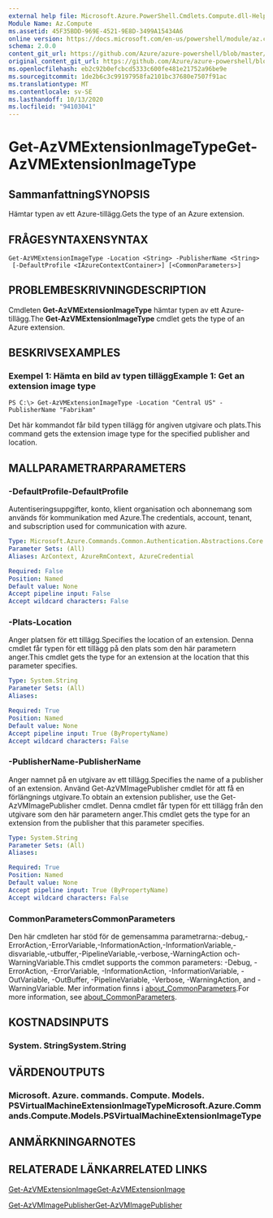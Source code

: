 ```yaml
---
external help file: Microsoft.Azure.PowerShell.Cmdlets.Compute.dll-Help.xml
Module Name: Az.Compute
ms.assetid: 45F35BDD-969E-4521-9E8D-3499A15434A6
online version: https://docs.microsoft.com/en-us/powershell/module/az.compute/get-azvmextensionimagetype
schema: 2.0.0
content_git_url: https://github.com/Azure/azure-powershell/blob/master/src/Compute/Compute/help/Get-AzVMExtensionImageType.md
original_content_git_url: https://github.com/Azure/azure-powershell/blob/master/src/Compute/Compute/help/Get-AzVMExtensionImageType.md
ms.openlocfilehash: eb2c92b0efcbcd5333c600fe481e21752a96be9e
ms.sourcegitcommit: 1de2b6c3c99197958fa2101bc37680e7507f91ac
ms.translationtype: MT
ms.contentlocale: sv-SE
ms.lasthandoff: 10/13/2020
ms.locfileid: "94103041"
---
```

# <span data-ttu-id="81bc0-101">Get-AzVMExtensionImageType</span><span class="sxs-lookup"><span data-stu-id="81bc0-101">Get-AzVMExtensionImageType</span></span>

## <span data-ttu-id="81bc0-102">Sammanfattning</span><span class="sxs-lookup"><span data-stu-id="81bc0-102">SYNOPSIS</span></span>
<span data-ttu-id="81bc0-103">Hämtar typen av ett Azure-tillägg.</span><span class="sxs-lookup"><span data-stu-id="81bc0-103">Gets the type of an Azure extension.</span></span>

## <span data-ttu-id="81bc0-104">FRÅGESYNTAXEN</span><span class="sxs-lookup"><span data-stu-id="81bc0-104">SYNTAX</span></span>

```
Get-AzVMExtensionImageType -Location <String> -PublisherName <String>
 [-DefaultProfile <IAzureContextContainer>] [<CommonParameters>]
```

## <span data-ttu-id="81bc0-105">PROBLEMBESKRIVNING</span><span class="sxs-lookup"><span data-stu-id="81bc0-105">DESCRIPTION</span></span>
<span data-ttu-id="81bc0-106">Cmdleten **Get-AzVMExtensionImageType** hämtar typen av ett Azure-tillägg.</span><span class="sxs-lookup"><span data-stu-id="81bc0-106">The **Get-AzVMExtensionImageType** cmdlet gets the type of an Azure extension.</span></span>

## <span data-ttu-id="81bc0-107">BESKRIVS</span><span class="sxs-lookup"><span data-stu-id="81bc0-107">EXAMPLES</span></span>

### <span data-ttu-id="81bc0-108">Exempel 1: Hämta en bild av typen tillägg</span><span class="sxs-lookup"><span data-stu-id="81bc0-108">Example 1: Get an extension image type</span></span>
```
PS C:\> Get-AzVMExtensionImageType -Location "Central US" -PublisherName "Fabrikam"
```

<span data-ttu-id="81bc0-109">Det här kommandot får bild typen tillägg för angiven utgivare och plats.</span><span class="sxs-lookup"><span data-stu-id="81bc0-109">This command gets the extension image type for the specified publisher and location.</span></span>

## <span data-ttu-id="81bc0-110">MALLPARAMETRAR</span><span class="sxs-lookup"><span data-stu-id="81bc0-110">PARAMETERS</span></span>

### <span data-ttu-id="81bc0-111">-DefaultProfile</span><span class="sxs-lookup"><span data-stu-id="81bc0-111">-DefaultProfile</span></span>
<span data-ttu-id="81bc0-112">Autentiseringsuppgifter, konto, klient organisation och abonnemang som används för kommunikation med Azure.</span><span class="sxs-lookup"><span data-stu-id="81bc0-112">The credentials, account, tenant, and subscription used for communication with azure.</span></span>

```yaml
Type: Microsoft.Azure.Commands.Common.Authentication.Abstractions.Core.IAzureContextContainer
Parameter Sets: (All)
Aliases: AzContext, AzureRmContext, AzureCredential

Required: False
Position: Named
Default value: None
Accept pipeline input: False
Accept wildcard characters: False
```

### <span data-ttu-id="81bc0-113">-Plats</span><span class="sxs-lookup"><span data-stu-id="81bc0-113">-Location</span></span>
<span data-ttu-id="81bc0-114">Anger platsen för ett tillägg.</span><span class="sxs-lookup"><span data-stu-id="81bc0-114">Specifies the location of an extension.</span></span>
<span data-ttu-id="81bc0-115">Denna cmdlet får typen för ett tillägg på den plats som den här parametern anger.</span><span class="sxs-lookup"><span data-stu-id="81bc0-115">This cmdlet gets the type for an extension at the location that this parameter specifies.</span></span>

```yaml
Type: System.String
Parameter Sets: (All)
Aliases:

Required: True
Position: Named
Default value: None
Accept pipeline input: True (ByPropertyName)
Accept wildcard characters: False
```

### <span data-ttu-id="81bc0-116">-PublisherName</span><span class="sxs-lookup"><span data-stu-id="81bc0-116">-PublisherName</span></span>
<span data-ttu-id="81bc0-117">Anger namnet på en utgivare av ett tillägg.</span><span class="sxs-lookup"><span data-stu-id="81bc0-117">Specifies the name of a publisher of an extension.</span></span>
<span data-ttu-id="81bc0-118">Använd Get-AzVMImagePublisher cmdlet för att få en förlängnings utgivare.</span><span class="sxs-lookup"><span data-stu-id="81bc0-118">To obtain an extension publisher, use the Get-AzVMImagePublisher cmdlet.</span></span>
<span data-ttu-id="81bc0-119">Denna cmdlet får typen för ett tillägg från den utgivare som den här parametern anger.</span><span class="sxs-lookup"><span data-stu-id="81bc0-119">This cmdlet gets the type for an extension from the publisher that this parameter specifies.</span></span>

```yaml
Type: System.String
Parameter Sets: (All)
Aliases:

Required: True
Position: Named
Default value: None
Accept pipeline input: True (ByPropertyName)
Accept wildcard characters: False
```

### <span data-ttu-id="81bc0-120">CommonParameters</span><span class="sxs-lookup"><span data-stu-id="81bc0-120">CommonParameters</span></span>
<span data-ttu-id="81bc0-121">Den här cmdleten har stöd för de gemensamma parametrarna:-debug,-ErrorAction,-ErrorVariable,-InformationAction,-InformationVariable,-disvariable,-utbuffer,-PipelineVariable,-verbose,-WarningAction och-WarningVariable.</span><span class="sxs-lookup"><span data-stu-id="81bc0-121">This cmdlet supports the common parameters: -Debug, -ErrorAction, -ErrorVariable, -InformationAction, -InformationVariable, -OutVariable, -OutBuffer, -PipelineVariable, -Verbose, -WarningAction, and -WarningVariable.</span></span> <span data-ttu-id="81bc0-122">Mer information finns i [about_CommonParameters](http://go.microsoft.com/fwlink/?LinkID=113216).</span><span class="sxs-lookup"><span data-stu-id="81bc0-122">For more information, see [about_CommonParameters](http://go.microsoft.com/fwlink/?LinkID=113216).</span></span>

## <span data-ttu-id="81bc0-123">KOSTNADS</span><span class="sxs-lookup"><span data-stu-id="81bc0-123">INPUTS</span></span>

### <span data-ttu-id="81bc0-124">System. String</span><span class="sxs-lookup"><span data-stu-id="81bc0-124">System.String</span></span>

## <span data-ttu-id="81bc0-125">VÄRDEN</span><span class="sxs-lookup"><span data-stu-id="81bc0-125">OUTPUTS</span></span>

### <span data-ttu-id="81bc0-126">Microsoft. Azure. commands. Compute. Models. PSVirtualMachineExtensionImageType</span><span class="sxs-lookup"><span data-stu-id="81bc0-126">Microsoft.Azure.Commands.Compute.Models.PSVirtualMachineExtensionImageType</span></span>

## <span data-ttu-id="81bc0-127">ANMÄRKNINGAR</span><span class="sxs-lookup"><span data-stu-id="81bc0-127">NOTES</span></span>

## <span data-ttu-id="81bc0-128">RELATERADE LÄNKAR</span><span class="sxs-lookup"><span data-stu-id="81bc0-128">RELATED LINKS</span></span>

[<span data-ttu-id="81bc0-129">Get-AzVMExtensionImage</span><span class="sxs-lookup"><span data-stu-id="81bc0-129">Get-AzVMExtensionImage</span></span>](./Get-AzVMExtensionImage.md)

[<span data-ttu-id="81bc0-130">Get-AzVMImagePublisher</span><span class="sxs-lookup"><span data-stu-id="81bc0-130">Get-AzVMImagePublisher</span></span>](./Get-AzVMImagePublisher.md)



